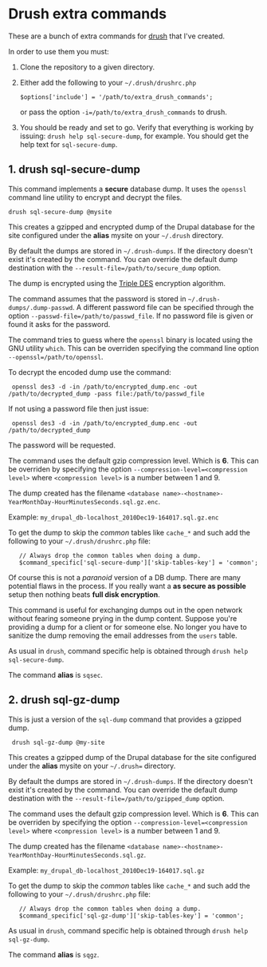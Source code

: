 # Drush extra commands

 These are a bunch of extra commands for
 [drush](http://drupal.org/project/drush "Drush project page") that
 I've created. 
 
 In order to use them you must:
 
 1. Clone the repository to a given directory.
 
 2. Either add the following to your `~/.drush/drushrc.php`
      
    `$options['include'] = '/path/to/extra_drush_commands';`
 
    or pass the option `-i=/path/to/extra_drush_commands` to drush.
   
 3. You should be ready and set to go. Verify that everything is
    working by issuing: `drush help sql-secure-dump`, for example. You
    should get the help text for `sql-secure-dump`.
   

## 1. drush sql-secure-dump

   This command implements a **secure** database dump. It uses the
   `openssl` command line utility to encrypt and decrypt the files.

    drush sql-secure-dump @mysite

   This creates a gzipped and encrypted dump of the Drupal database
   for the site configured under the **alias** mysite on your
   `~/.drush` directory.

   By default the dumps are stored in `~/.drush-dumps`. If the
   directory doesn't exist it's created by the command. You can
   override the default dump destination with the 
   `--result-file=/path/to/secure_dump` option.

   The dump is encrypted using the
   [Triple DES](http://en.wikipedia.org/wiki/Triple_DES "3DES at Wikipedia") encryption algorithm.

   The command assumes that the password is stored in
   `~/.drush-dumps/.dump-passwd`. A different password file can be
   specified through the option
   `--passwd-file=/path/to/passwd_file`. If no password file is given
   or found it asks for the password.

   The command tries to guess where the `openssl` binary is located
   using the GNU utility `which`. This can be overriden specifying the
   command line option `--openssl=/path/to/openssl`.

   To decrypt the encoded dump use the command:
   
     openssl des3 -d -in /path/to/encrypted_dump.enc -out /path/to/decrypted_dump -pass file:/path/to/passwd_file
     
   If not using a password file then just issue:
   
     openssl des3 -d -in /path/to/encrypted_dump.enc -out /path/to/decrypted_dump
     
   The password will be requested.
   
   The command uses the default gzip compression level. Which is
   **6**. This can be overriden by specifying the option
   `--compression-level=<compression level>` where `<compression
   level>` is a number between 1 and 9.
   
   The dump created has the filename `<database name>-<hostname>-YearMonthDay-HourMinutesSeconds.sql.gz.enc`.
   
   Example: `my_drupal_db-localhost_2010Dec19-164017.sql.gz.enc`
   
   To get the dump to skip the _common_ tables like `cache_*` and such
   add the following to your `~/.drush/drushrc.php` file:
   
       // Always drop the common tables when doing a dump.
       $command_specific['sql-secure-dump']['skip-tables-key'] = 'common';
   
   Of course this is not a _paranoid_ version of a DB dump. There are
   many potential flaws in the process. If you really want a **as
   secure as possible** setup then nothing beats **full disk
   encryption**.
   
   This command is useful for exchanging dumps out in the open
   network without fearing someone prying in the dump
   content. Suppose you're providing a dump for a client or for
   someone else. No longer you have to sanitize the dump removing the
   email addresses from the `users` table.
   
   As usual in `drush`, command specific help is obtained through
   `drush help sql-secure-dump`.
   
   The command **alias** is `sqsec`.
   
## 2. drush sql-gz-dump

   This is just a version of the `sql-dump` command that provides a
   gzipped dump.    
 
     drush sql-gz-dump @my-site 
 
   This creates a gzipped dump of the Drupal database
   for the site configured under the **alias** mysite on your
   `~/.drush=` directory.

   By default the dumps are stored in `~/.drush-dumps`. If the
   directory doesn't exist it's created by the command. You can
   override the default dump destination with the 
   `--result-file=/path/to/gzipped_dump` option.

   The command uses the default gzip compression level. Which is
   **6**. This can be overriden by specifying the option
   `--compression-level=<compression level>` where `<compression
   level>` is a number between 1 and 9.

   The dump created has the filename `<database name>-<hostname>-YearMonthDay-HourMinutesSeconds.sql.gz`.
   
   Example: `my_drupal_db-localhost_2010Dec19-164017.sql.gz`

   To get the dump to skip the _common_ tables like `cache_*` and such
   add the following to your `~/.drush/drushrc.php` file:
   
       // Always drop the common tables when doing a dump.
       $command_specific['sql-gz-dump']['skip-tables-key'] = 'common';



   As usual in `drush`, command specific help is obtained through
   `drush help sql-gz-dump`.

   The command **alias** is `sqgz`.

